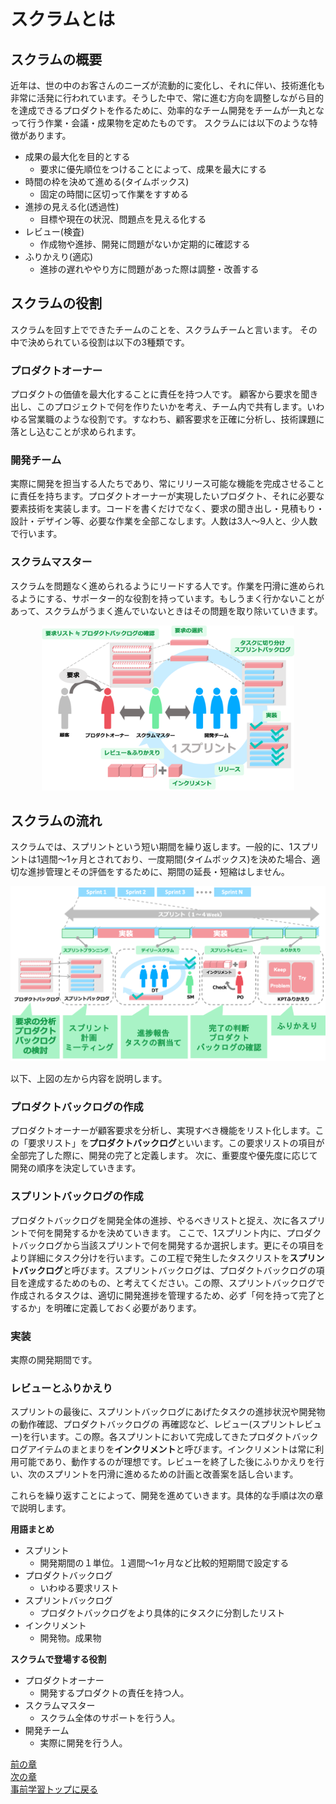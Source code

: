 # スクラムとは

## スクラムの概要

近年は、世の中のお客さんのニーズが流動的に変化し、それに伴い、技術進化も非常に活発に行われています。そうした中で、常に進む方向を調整しながら目的を達成できるプロダクトを作るために、効率的なチーム開発をチームが一丸となって行う作業・会議・成果物を定めたものです。
スクラムには以下のような特徴があります。

- 成果の最大化を目的とする
  - 要求に優先順位をつけることによって、成果を最大にする
- 時間の枠を決めて進める(タイムボックス)
  - 固定の時間に区切って作業をすすめる
- 進捗の見える化(透過性)
  - 目標や現在の状況、問題点を見える化する
- レビュー(検査)
  - 作成物や進捗、開発に問題がないか定期的に確認する
- ふりかえり(適応)
  - 進捗の遅れややり方に問題があった際は調整・改善する

## スクラムの役割
スクラムを回す上でできたチームのことを、スクラムチームと言います。
その中で決められている役割は以下の3種類です。

### プロダクトオーナー
プロダクトの価値を最大化することに責任を持つ人です。
顧客から要求を聞き出し、このプロジェクトで何を作りたいかを考え、チーム内で共有します。いわゆる営業職のような役割です。すなわち、顧客要求を正確に分析し、技術課題に落とし込むことが求められます。

### 開発チーム
実際に開発を担当する人たちであり、常にリリース可能な機能を完成させることに責任を持ちます。プロダクトオーナーが実現したいプロダクト、それに必要な要素技術を実装します。コードを書くだけでなく、要求の聞き出し・見積もり・設計・デザイン等、必要な作業を全部こなします。人数は3人〜9人と、少人数で行います。

### スクラムマスター
スクラムを問題なく進められるようにリードする人です。作業を円滑に進められるようにする、サポーター的な役割を持っています。もしうまく行かないことがあって、スクラムがうまく進んでいないときはその問題を取り除いていきます。

<center>
<img src="pic/scrum_model.png" width="80%">
</center>

## スクラムの流れ

スクラムでは、スプリントという短い期間を繰り返します。一般的に、1スプリントは1週間〜1ヶ月とされており、一度期間(タイムボックス)を決めた場合、適切な進捗管理とその評価をするために、期間の延長・短縮はしません。

<center>
<img src="pic/scrum_flow.png">
</center>

以下、上図の左から内容を説明します。

### プロダクトバックログの作成
プロダクトオーナーが顧客要求を分析し、実現すべき機能をリスト化します。この「要求リスト」を**プロダクトバックログ**といいます。この要求リストの項目が全部完了した際に、開発の完了と定義します。
次に、重要度や優先度に応じて開発の順序を決定していきます。


### スプリントバックログの作成
プロダクトバックログを開発全体の進捗、やるべきリストと捉え、次に各スプリントで何を開発するかを決めていきます。
ここで、1スプリント内に、プロダクトバックログから当該スプリントで何を開発するか選択します。更にその項目をより詳細にタスク分けを行います。この工程で発生したタスクリストを**スプリントバックログ**と呼びます。スプリントバックログは、プロダクトバックログの項目を達成するためのもの、と考えてください。この際、スプリントバックログで作成されるタスクは、適切に開発進捗を管理するため、必ず「何を持って完了とするか」を明確に定義しておく必要があります。

### 実装
実際の開発期間です。

### レビューとふりかえり
スプリントの最後に、スプリントバックログにあげたタスクの進捗状況や開発物の動作確認、プロダクトバックログの
再確認など、レビュー(スプリントレビュー)を行います。この際。各スプリントにおいて完成してきたプロダクトバックログアイテムのまとまりを**インクリメント**と呼びます。インクリメントは常に利用可能であり、動作するのが理想です。レビューを終了した後にふりかえりを行い、次のスプリントを円滑に進めるための計画と改善案を話し合います。

これらを繰り返すことによって、開発を進めていきます。具体的な手順は次の章で説明します。

**用語まとめ**
- スプリント
  - 開発期間の１単位。１週間〜1ヶ月など比較的短期間で設定する
- プロダクトバックログ
  - いわゆる要求リスト
- スプリントバックログ
  - プロダクトバックログをより具体的にタスクに分割したリスト
- インクリメント
  - 開発物。成果物

**スクラムで登場する役割**
- プロダクトオーナー
  - 開発するプロダクトの責任を持つ人。
- スクラムマスター
  - スクラム全体のサポートを行う人。
- 開発チーム
  - 実際に開発を行う人。

[前の章](scrum_intro.md)  
[次の章](scrum_howto.md)  
[事前学習トップに戻る](../../index.md)  